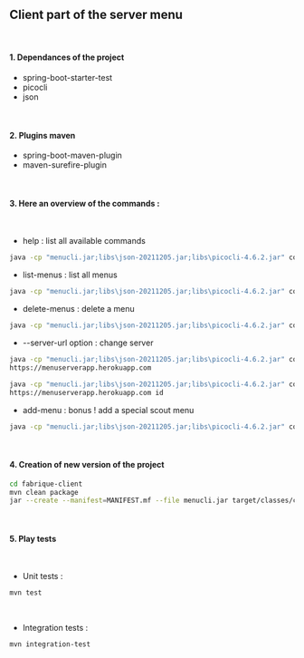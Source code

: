 ## Client part of the server menu

<br>

#### 1. Dependances of the project

- spring-boot-starter-test
- picocli
- json

<br>

#### 2. Plugins maven

- spring-boot-maven-plugin
- maven-surefire-plugin

<br>

#### 3. Here an overview of the commands :

<br>

- help : list all available commands
```bash
java -cp "menucli.jar;libs\json-20211205.jar;libs\picocli-4.6.2.jar" com.cicdlectures.menucli.Menucli help
```

- list-menus : list all menus
```bash
java -cp "menucli.jar;libs\json-20211205.jar;libs\picocli-4.6.2.jar" com.cicdlectures.menucli.Menucli list-menus
```

- delete-menus : delete a menu
```bash
java -cp "menucli.jar;libs\json-20211205.jar;libs\picocli-4.6.2.jar" com.cicdlectures.menucli.Menucli delete-menus id
```

- --server-url option : change server
```bash
java -cp "menucli.jar;libs\json-20211205.jar;libs\picocli-4.6.2.jar" com.cicdlectures.menucli.Menucli list-menus --server-url=
https://menuserverapp.herokuapp.com 
```

```bash
java -cp "menucli.jar;libs\json-20211205.jar;libs\picocli-4.6.2.jar" com.cicdlectures.menucli.Menucli delete-menus --server-url=
https://menuserverapp.herokuapp.com id
```

- add-menu : bonus ! add a special scout menu
```bash
java -cp "menucli.jar;libs\json-20211205.jar;libs\picocli-4.6.2.jar" com.cicdlectures.menucli.Menucli list-menus add-menu
```

<br>

#### 4. Creation of new version of the project

```bash
cd fabrique-client
mvn clean package
jar --create --manifest=MANIFEST.mf --file menucli.jar target/classes/com/cicdlectures/menucli/Menucli.class
```

<br>

#### 5. Play tests

<br>

- Unit tests :
```bash
mvn test
```

<br>

- Integration tests :
```bash
mvn integration-test
```